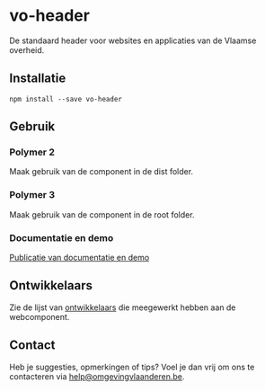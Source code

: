 # vo-header

De standaard header voor websites en applicaties van de Vlaamse overheid.

## Installatie

```
npm install --save vo-header
```

## Gebruik
### Polymer 2
Maak gebruik van de component in de dist folder.

### Polymer 3
Maak gebruik van de component in de root folder.

### Documentatie en demo

[Publicatie van documentatie en demo](https://milieuinfo.github.io/webcomponent-vo-header)

## Ontwikkelaars

Zie de lijst van [ontwikkelaars](https://github.com/milieuinfo/webcomponent-vo-header/graphs/contributors) die meegewerkt hebben aan de webcomponent.

## Contact

Heb je suggesties, opmerkingen of tips? Voel je dan vrij om ons te contacteren via help@omgevingvlaanderen.be.
